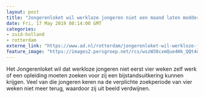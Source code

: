 ```yaml
---
layout: post
title: "Jongerenloket wil werkloze jongeren niet een maand laten modderen voor ze bijstand krijgen"
date: Fri, 17 May 2019 08:14:00 GMT
categories: 
- zuid-holland 
- rotterdam 
externe_link: "https://www.ad.nl/rotterdam/jongerenloket-wil-werkloze-jongeren-niet-een-maand-laten-modderen-voor-ze-bijstand-krijgen~adbe96c5/"
feature_image: "https://images2.persgroep.net/rcs/wszW38cxmQue4Hk_QQt4ojyS2gI/diocontent/64817243/_fitwidth/400/?appId=21791a8992982cd8da851550a453bd7f&quality=0.7"
---
```


Het Jongerenloket wil dat werkloze jongeren niet eerst vier weken zelf werk of een opleiding moeten zoeken voor zij een bijstandsuitkering kunnen krijgen. Veel van die jongeren keren na de verplichte zoekperiode van vier weken niet meer terug, waardoor zij uit beeld verdwijnen.
